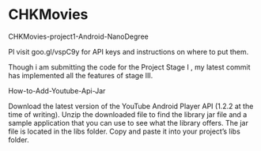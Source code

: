 # CHKMovies
CHKMovies-project1-Android-NanoDegree


Pl visit goo.gl/vspC9y  for API keys and instructions on where to put them.

Though i am submitting the code for the Project Stage I , my latest commit has implemented all the features of stage III.

How-to-Add-Youtube-Api-Jar

Download the latest version of the YouTube Android Player API (1.2.2 at the time of writing). Unzip the downloaded file to find the library jar file and a sample application that you can use to see what the library offers. The jar file is located in the libs folder. Copy and paste it into your project’s libs folder.